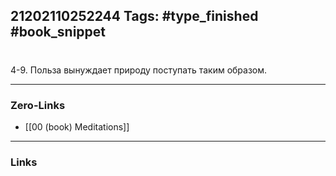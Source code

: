 21202110252244
Tags: #type_finished #book_snippet 
---
# 

 4-9. Польза вынуждает природу поступать таким образом. 

---
### Zero-Links
 - [[00 (book) Meditations]]
---
### Links
